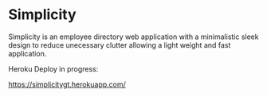 # Simplicity
Simplicity is an employee directory web application with a minimalistic sleek design to reduce unecessary clutter allowing a light weight and fast application.  


Heroku Deploy in progress:

https://simplicitygt.herokuapp.com/
